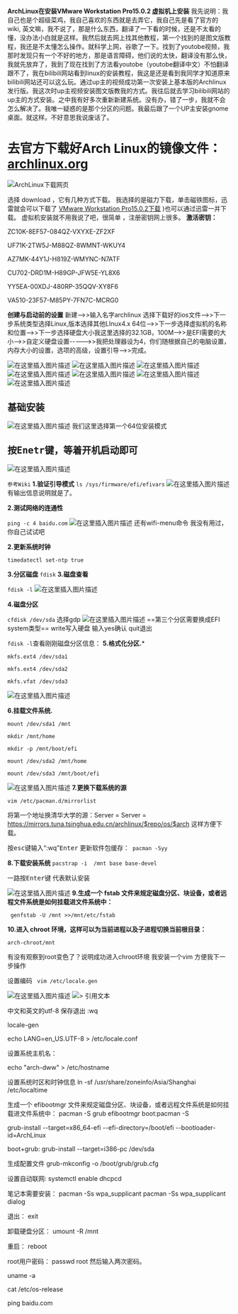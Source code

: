 **ArchLinux在安装VMware Workstation Pro15.0.2 虚拟机上安装**
我先说明：我自己也是个超级菜鸡，我自己喜欢的东西就是去弄它，我自己先是看了官方的wiki,
英文嘛，我不说了，那是什么东西，翻译了一下看的时候，还是不太看的懂，没办法小白就是这样。我然后就去网上找其他教程，第一个找到的是图文版教程，我还是不太懂怎么操作。就科学上网，谷歌了一下。找到了youtobe视频，我那时发现只有一个不好的地方，那是语言障碍，他们说的太快，翻译没有那么快，我就先放弃了，我到了现在找到了方法看youtobe（youtobe翻译中文）不怕翻译跟不了，我在bilibili网站看到linux的安装教程，我这是还是看到我同学才知道原来bilibili网站还可以这么玩。通过up主的视频成功第一次安装上基本版的Archlinux发行版。我这次时up主视频安装图文版教我的方式。我往后就去学习bilibili网站的up主的方式安装。之中我有好多次重新新建系统。没有办，错了一步，我就不会怎么解决了。我唯一疑惑的是那个分区的问题。我最后跟了一个UP主安装gnome桌面。就这样。不好意思我说废话了。
# 去官方下载好Arch Linux的镜像文件：[archlinux.org](https://www.archlinux.org)

![ArchLinux下载网页](https://www.github.com/DioPerson/archlinux/raw/master/小书匠/1556009640279.jpg)

选择 download ，它有几种方式下载。
我选择的是磁力下载，单击磁铁图标，迅雷就会可以下载了
[VMware Workstation Pro15.0.2下载](https://www.vmware.com/go/getworkstation-win)
)也可以通过迅雷一并下载。
虚拟机安装就不用我说了吧，很简单 ，注册密钥网上很多。
**激活密钥：**

ZC10K-8EF57-084QZ-VXYXE-ZF2XF

UF71K-2TW5J-M88QZ-8WMNT-WKUY4

AZ7MK-44Y1J-H819Z-WMYNC-N7ATF

CU702-DRD1M-H89GP-JFW5E-YL8X6

YY5EA-00XDJ-480RP-35QQV-XY8F6

VA510-23F57-M85PY-7FN7C-MCRG0

**创建与启动前的设置**
新建——>>输入名字archlinux  选择下载好的ios文件——>>下一步系统类型选择Linux,版本选择其他LInux4.x 64位——>>下一步选择虚拟机的名称和位置——>>下一步选择硬盘大小我这里选择的32.1GB，100M——>>是EFI需要的大小——>>自定义硬盘设置----->>我把处理器设为4，你们随根据自己的电脑设置，内存大小的设置，选项的高级，设置引导——>>完成。

![在这里插入图片描述](https://www.github.com/DioPerson/archlinux/raw/master/小书匠/1556009640279.png)
![在这里插入图片描述](https://www.github.com/DioPerson/archlinux/raw/master/小书匠/1556009640280.png)
![在这里插入图片描述](https://www.github.com/DioPerson/archlinux/raw/master/小书匠/1556009640281.png)
![在这里插入图片描述](https://www.github.com/DioPerson/archlinux/raw/master/小书匠/1556009640281.png)
![在这里插入图片描述](https://www.github.com/DioPerson/archlinux/raw/master/小书匠/1556009640281.png)
![在这里插入图片描述](https://www.github.com/DioPerson/archlinux/raw/master/小书匠/1556009640282.png)
![在这里插入图片描述](https://www.github.com/DioPerson/archlinux/raw/master/小书匠/1556009640284.png)


## 基础安装
![在这里插入图片描述](https://www.github.com/DioPerson/archlinux/raw/master/小书匠/1556009640312.png)
我们这里选择第一个64位安装模式



## 按<kbd>Enetr</kbd>键，等着开机启动即可

![在这里插入图片描述](https://www.github.com/DioPerson/archlinux/raw/master/小书匠/1556009640313.png)

`参考Wiki`
**1.验证引导模式**
 `ls /sys/firmware/efi/efivars`
![在这里插入图片描述](https://www.github.com/DioPerson/archlinux/raw/master/小书匠/1556009640313.png)
有输出信息说明就是了。

**2.测试网络的连通性**

`ping -c 4 baidu.com`
![在这里插入图片描述](https://www.github.com/DioPerson/archlinux/raw/master/小书匠/1556009640314.png)
还有wifi-menu命令 我没有用过，你自己试试吧

**2.更新系统时钟**

`timedatectl set-ntp true`

**3.分区磁盘**
`fdisk`
**3.磁盘查看**

`fdisk -l`
![在这里插入图片描述](https://www.github.com/DioPerson/archlinux/raw/master/小书匠/1556009640315.png)



**4.磁盘分区**

`cfdisk /dev/sda`
选择gdp
![在这里插入图片描述](https://www.github.com/DioPerson/archlinux/raw/master/小书匠/1556009640343.png)
==第三个分区需要换成EFI system类型==
write写入硬盘
输入yes确认
quit退出

`fdisk -l`查看刚刚磁盘分区信息：
**5.格式化分区.***

`mkfs.ext4 /dev/sda1`

`mkfs.ext4 /dev/sda2`

`mkfs.vfat /dev/sda3`

![在这里插入图片描述](https://www.github.com/DioPerson/archlinux/raw/master/小书匠/1556009640344.png)

**6.挂载文件系统.**

`mount /dev/sda1 /mnt`

`mkdir /mnt/home`

`mkdir -p /mnt/boot/efi`

`mount /dev/sda2 /mnt/home`

`mount /dev/sda3 /mnt/boot/efi`

![在这里插入图片描述](https://www.github.com/DioPerson/archlinux/raw/master/小书匠/1556009640345.png)
**7.更换下载系统的源**

`vim /etc/pacman.d/mirrorlist`

将第一个地址换清华大学的源：Server = Server = https://mirrors.tuna.tsinghua.edu.cn/archlinux/$repo/os/$arch 
这样方便下载。


按<kbd>esc</kbd>键输入“:wq”<kbd>Enter</kbd>
更新软件包缓存：` pacman -Syy`

**8.下载安装系统**
` pacstrap -i  /mnt base base-devel `

一路按<kbd>Enter</kbd>键 代表默认安装

![在这里插入图片描述](https://www.github.com/DioPerson/archlinux/raw/master/小书匠/1556009640345.png)
**9.生成一个 fstab 文件来规定磁盘分区、块设备，或者远程文件系统是如何挂载进文件系统中：**

` genfstab -U /mnt >>/mnt/etc/fstab`

**10.进入 chroot 环境，这样可以为当前进程以及子进程切换当前根目录：**

`arch-chroot/mnt`

有没有观察到root变色了？说明成功进入chroot环境
我安装一个vim 方便我下一步操作


设置编码
` vim /etc/locale.gen`

![在这里插入图片描述](https://www.github.com/DioPerson/archlinux/raw/master/小书匠/1556009640346.png)
![> 引用文本](https://www.github.com/DioPerson/archlinux/raw/master/小书匠/1556009640347.png)

中文和英文的utf-8
保存退出 :wq  

locale-gen

echo LANG=en_US.UTF-8 > /etc/locale.conf


设置系统主机名：

echo "arch-dww" > /etc/hostname

设置系统时区和时钟信息
ln -sf /usr/share/zoneinfo/Asia/Shanghai /etc/localtime

生成一个 efibootmgr 文件来规定磁盘分区、块设备，或者远程文件系统是如何挂载进文件系统中：
pacman -S grub efibootmgr
 boot:pacman -S
 
grub-install --target=x86_64-efi --efi-directory=/boot/efi --bootloader-id=ArchLinux

boot+grub:
grub-install --target=i386-pc /dev/sda

生成配置文件
grub-mkconfig -o /boot/grub/grub.cfg

设置自动联网:
systemctl enable dhcpcd

笔记本需要安装：
pacman -Ss wpa_supplicant
pacman -Ss wpa_supplicant dialog

退出：
exit

卸载硬盘分区：
umount -R /mnt

重启：
reboot

root用户密码：
passwd root
然后输入两次密码。

uname -a

cat /etc/os-release

ping baidu.com





